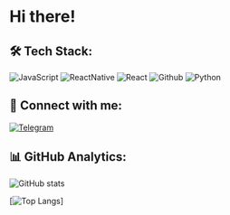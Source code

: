 #  Hi there!

## 🛠  Tech Stack:
![JavaScript](https://img.shields.io/badge/-JavaScript-071328?style=for-the-badge&logo=javascript)
![ReactNative](https://img.shields.io/badge/-ReactNative-071328?style=for-the-badge&logo=react)
![React](https://img.shields.io/badge/React-071328?style=for-the-badge&logo=react)
![Github](https://img.shields.io/badge/-Github-071328?style=for-the-badge&logo=github)
![Python](https://img.shields.io/badge/-Python-071328?style=for-the-badge&logo=python)


## 📩 Connect with me:
[![Telegram](https://img.shields.io/badge/-Telegram-071328?style=for-the-badge&logo=telegram)](https://t.me/siyazoff)

## 📊 GitHub Analytics:

![GitHub stats](https://github-readme-stats.vercel.app/api?username=siyazoff&theme=github_dark&show_icons=true)

[![Top Langs](https://github-readme-stats.vercel.app/api/top-langs/?username=siyazoff&theme=github_dark&layout=compact)]
